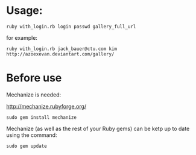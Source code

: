 # Usage:

`ruby with_login.rb login passwd gallery_full_url`

for example: 
  
`ruby with_login.rb jack_bauer@ctu.com kim http://azoexevan.deviantart.com/gallery/`

# Before use

Mechanize is needed:

http://mechanize.rubyforge.org/

`sudo gem install mechanize`

Mechanize (as well as the rest of your Ruby gems) can be ketp up to date using the command:

`sudo gem update`
